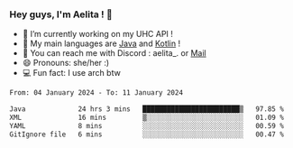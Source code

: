 ### Hey guys, I'm Aelita ! 👋

- 🔭 I’m currently working on my UHC API !
- 🌱 My main languages are [Java](https://www.oracle.com/java/) and [Kotlin](https://kotlinlang.org/) !
- 💬 You can reach me with Discord : aelita_. or [Mail](mailto:pro.shinobuu@gmail.com)
- 😄 Pronouns: she/her :) 
- 💻 Fun fact: I use arch btw

<!--START_SECTION:waka-->

```txt
From: 04 January 2024 - To: 11 January 2024

Java             24 hrs 3 mins   ████████████████████████▒   97.85 %
XML              16 mins         ▒░░░░░░░░░░░░░░░░░░░░░░░░   01.09 %
YAML             8 mins          ░░░░░░░░░░░░░░░░░░░░░░░░░   00.59 %
GitIgnore file   6 mins          ░░░░░░░░░░░░░░░░░░░░░░░░░   00.47 %
```

<!--END_SECTION:waka-->
